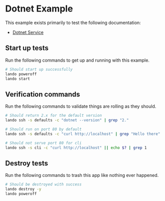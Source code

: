 Dotnet Example
==============

This example exists primarily to test the following documentation:

* [Dotnet Service](https://docs.devwithlando.io/tutorials/dotnet.html)

Start up tests
--------------

Run the following commands to get up and running with this example.

```bash
# Should start up successfully
lando poweroff
lando start
```

Verification commands
---------------------

Run the following commands to validate things are rolling as they should.

```bash
# Should return 2.x for the default version
lando ssh -s defaults -c "dotnet --version" | grep "2."

# Should run on port 80 by default
lando ssh -s defaults -c "curl http://localhost" | grep "Hello there"

# Should not serve port 80 for cli
lando ssh -s cli -c "curl http://localhost" || echo $? | grep 1
```

Destroy tests
-------------

Run the following commands to trash this app like nothing ever happened.

```bash
# Should be destroyed with success
lando destroy -y
lando poweroff
```
